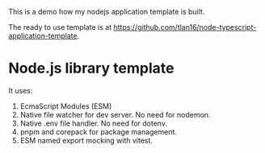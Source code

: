 This is a demo how my nodejs application template is built. 

The ready to use template is at https://github.com/tlan16/node-typescript-application-template. 

# Node.js library template

It uses:

1. EcmaScript Modules (ESM)
2. Native file watcher for dev server. No need for nodemon.
3. Native .env file handler. No need for dotenv.
6. pnpm and corepack for package management.
9. ESM named export mocking with vitest.
